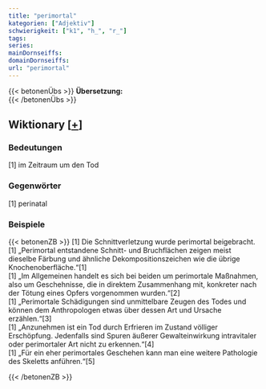 ```yaml
---
title: "perimortal"
kategorien: ["Adjektiv"]
schwierigkeit: ["k1", "h_", "r_"]
tags:
series:
mainDornseiffs:
domainDornseiffs:
url: "perimortal"
---
```


{{< betonenÜbs >}}
**Übersetzung:**  
{{< /betonenÜbs >}}

## Wiktionary [[+](https://de.wiktionary.org/wiki/perimortal)]

### Bedeutungen
[1] im Zeitraum um den Tod  

### Gegenwörter
[1] perinatal  

### Beispiele
{{< betonenZB >}}
[1] Die Schnittverletzung wurde perimortal beigebracht.  
[1] „Perimortal entstandene Schnitt- und Bruchflächen zeigen meist dieselbe Färbung und ähnliche Dekompositionszeichen wie die übrige Knochenoberfläche.“[1]  
[1] „Im Allgemeinen handelt es sich bei beiden um perimortale Maßnahmen, also um Geschehnisse, die in direktem Zusammenhang mit, konkreter nach der Tötung eines Opfers vorgenommen wurden.“[2]  
[1] „Perimortale Schädigungen sind unmittelbare Zeugen des Todes und können dem Anthropologen etwas über dessen Art und Ursache erzählen.“[3]  
[1] „Anzunehmen ist ein Tod durch Erfrieren im Zustand völliger Erschöpfung. Jedenfalls sind Spuren äußerer Gewalteinwirkung intravitaler oder perimortaler Art nicht zu erkennen.“[4]  
[1] „Für ein eher perimortales Geschehen kann man eine weitere Pathologie des Skeletts anführen.“[5]  

{{< /betonenZB >}}

